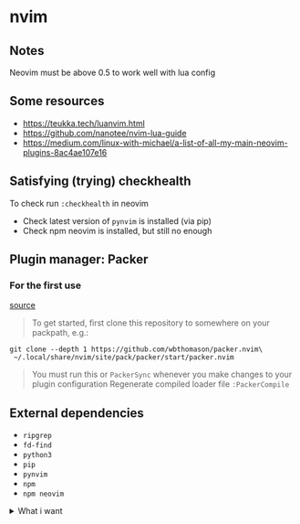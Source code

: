 # nvim

## Notes
Neovim must be above 0.5 to work well with lua config

## Some resources
- https://teukka.tech/luanvim.html
- https://github.com/nanotee/nvim-lua-guide
- https://medium.com/linux-with-michael/a-list-of-all-my-main-neovim-plugins-8ac4ae107e16

## Satisfying (trying) checkhealth
To check run `:checkhealth` in neovim
- Check latest version of `pynvim` is installed (via pip)
- Check npm neovim is installed, but still no enough

## Plugin manager: Packer
### For the first use
[source](https://github.com/wbthomason/packer.nvim#quickstart)

> To get started, first clone this repository to somewhere on your packpath, e.g.:
```shell
git clone --depth 1 https://github.com/wbthomason/packer.nvim\
 ~/.local/share/nvim/site/pack/packer/start/packer.nvim
```
> You must run this or `PackerSync` whenever you make changes to your plugin configuration
> Regenerate compiled loader file
> `:PackerCompile`

## External dependencies
- `ripgrep`
- `fd-find`
- `python3`
- `pip`
- `pynvim`
- `npm`
- `npm neovim`

<details>
 <summary>What i want</summary>

### Maybe without plug-in
- [ ] find lua version of a vim option
- [ ] spell check, FR & EN
- [ ] max line length highlight
- [ ] nice & robust setting for tags
  - when line was deleted, or after add to stage
- [ ] on fresh open file, jump line of the history
- [ ] smart indentation on paste from clipboard
  - https://github.com/neovim/neovim/issues/3566
  - `]p`

### With plugin
- [ ] a nice completion please
  - No easy response, i want nice completion mainly for javascript & php.
  Php often not really supported by vim & neovim community
  - candidates:
    - coc
    - nvim-comp
  - Order suggestion:
    1. definition
    2. buffer
    3. clipboard never
- [ ] snippets
- [ ] linter
  - candidates:
    - ALE
    - nvim-lint
    - nvim-lspconfig
  - for:
    - [ ] sql
    - [ ] php
    - [ ] javascript
    - [ ] react
    - [ ] typescript
    - [ ] ruby
    - [ ] python
    - [ ] lua
    - [ ] shell
    - [ ] nginx
    - [ ] docker

### Done
- [X] keep column width for gitsigns
- [X] barbar
  - [X] use tab instead classic buffer
  - [X] visual order cycling
  Using only buffer & no vim tab make it OK,
  but have to quit explicitly the last buffer
- [X] switch dark / light theme
- [X] succeed to put plug-in config in a separate file
- [X] pair
- [X] visual search
- [X] Visual status bar
- [X] markdown ? Not easy for code blocks
  - Finally no plug-in for markdown, the visual out of the box suit to me.
  Just add goyo, having a clear space when I'm not coding
- [X] ~~like ctrlp~~ telescope
- [X] indent setting by language
- [X] jump chunk to chunk
- [X] like vim gutter
- [X] comment quickly
- [X] surround
- [X] compile when needed
- [X] like nerdtree
- [X] map f5 to `:e!`
</details>

